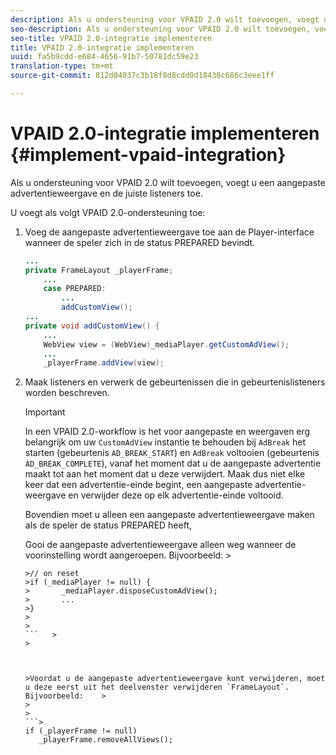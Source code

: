 ```yaml
---
description: Als u ondersteuning voor VPAID 2.0 wilt toevoegen, voegt u een aangepaste advertentieweergave en de juiste listeners toe.
seo-description: Als u ondersteuning voor VPAID 2.0 wilt toevoegen, voegt u een aangepaste advertentieweergave en de juiste listeners toe.
seo-title: VPAID 2.0-integratie implementeren
title: VPAID 2.0-integratie implementeren
uuid: fa5b9cdd-e684-4656-91b7-50781dc59e23
translation-type: tm+mt
source-git-commit: 812d04037c3b18f8d8cdd0d18430c686c3eee1ff

---
```



# VPAID 2.0-integratie implementeren {#implement-vpaid-integration}

Als u ondersteuning voor VPAID 2.0 wilt toevoegen, voegt u een aangepaste advertentieweergave en de juiste listeners toe.

U voegt als volgt VPAID 2.0-ondersteuning toe:

1. Voeg de aangepaste advertentieweergave toe aan de Player-interface wanneer de speler zich in de status PREPARED bevindt.

   ```java
   ... 
   private FrameLayout _playerFrame; 
       ... 
       case PREPARED: 
           ... 
           addCustomView(); 
   ... 
   private void addCustomView() { 
       ... 
       WebView view = (WebView)_mediaPlayer.getCustomAdView(); 
       ... 
       _playerFrame.addView(view);
   ```

1. Maak listeners en verwerk de gebeurtenissen die in gebeurtenislisteners worden beschreven.

   >[!IMPORTANT]
   >
   >In een VPAID 2.0-workflow is het voor aangepaste en weergaven erg belangrijk om uw `CustomAdView` instantie te behouden bij `AdBreak` het starten (gebeurtenis `AD_BREAK_START`) en `AdBreak` voltooien (gebeurtenis `AD_BREAK_COMPLETE`), vanaf het moment dat u de aangepaste advertentie maakt tot aan het moment dat u deze verwijdert. Maak dus niet elke keer dat een advertentie-einde begint, een aangepaste advertentie-weergave en verwijder deze op elk advertentie-einde voltooid.
   >
   >
   >Bovendien moet u alleen een aangepaste advertentieweergave maken als de speler de status PREPARED heeft,
   >
   >
   >Gooi de aangepaste advertentieweergave alleen weg wanneer de voorinstelling wordt aangeroepen. Bijvoorbeeld:    >
   >
   >
   ```>
   >// on reset 
   >if (_mediaPlayer != null) { 
   >       _mediaPlayer.disposeCustomAdView(); 
   >       ... 
   >} 
   >
   >
   ```   >
   >



   >Voordat u de aangepaste advertentieweergave kunt verwijderen, moet u deze eerst uit het deelvenster verwijderen `FrameLayout`. Bijvoorbeeld:    >
   >
   >
   ```>
   if (_playerFrame != null) 
      _playerFrame.removeAllViews(); 
   ```
